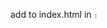 add to index.html in <code><body></body><code>: 
<code><weather-widget /><code>
<code><script src="https://teemo.ru/widget/bundle.js"></script><code>
